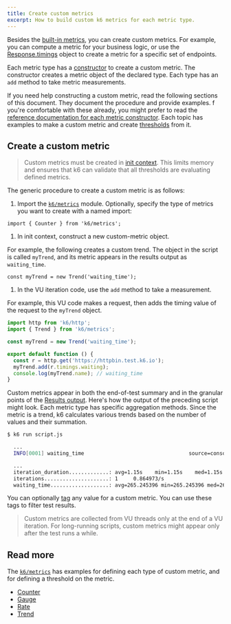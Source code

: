 ```yaml
---
title: Create custom metrics
excerpt: How to build custom k6 metrics for each metric type.
---
```


Besides the [built-in metrics](/using-k6/metrics/reference), you can create custom metrics.
For example, you can compute a metric for your business logic, or use the [Response.timings](/javascript-api/k6-http/response) object to create a metric for a specific set of endpoints.

Each metric type has a [constructor](https://developer.mozilla.org/en-US/docs/Web/JavaScript/Reference/Classes/constructor) to create a custom metric.
The constructor creates a metric object of the declared type. Each type has an `add` method to take metric measurements.

If you need help constructing a custom metric, read the following sections of this document.
They document the procedure and provide examples.
f you're comfortable with these already, you might prefer to read the [reference documentation for each metric constructor](/javascript-api/k6-metrics).
Each topic has examples to make a custom metric and create [thresholds](/using-k6/thresholds) from it.

## Create a custom metric


<Blockquote mod="" title="">

Custom metrics must be created in [init context](/using-k6/test-lifecycle).
This limits memory and ensures that k6 can validate that all thresholds are evaluating defined metrics.

</Blockquote>

The generic procedure to create a custom metric is as follows:

1. Import the [`k6/metrics`](/javascript-api/k6-metrics/) module.
   Optionally, specify the type of metrics you want to create with a named import:

  ```
  import { Counter } from 'k6/metrics';
  ```

1. In init context, construct a new custom-metric object.

  For example, the following creates a custom trend. The object in the script is called `myTrend`, and its metric appears in the results output as `waiting_time`.

   ```
   const myTrend = new Trend('waiting_time');
   ```

1. In the VU iteration code, use the `add` method to take a measurement.

For example, this VU code makes a request, then adds the timing value of the request to the `myTrend` object.


<CodeGroup lineNumbers={[true]}>

```javascript
import http from 'k6/http';
import { Trend } from 'k6/metrics';

const myTrend = new Trend('waiting_time');

export default function () {
  const r = http.get('https://httpbin.test.k6.io');
  myTrend.add(r.timings.waiting);
  console.log(myTrend.name); // waiting_time
}
```

</CodeGroup>

Custom metrics appear in both the end-of-test summary and in the granular points of the [Results output](/results-output).
Here's how the output of the preceding script might look.
Each metric type has specific aggregation methods.
Since the metric is a trend, k6 calculates various trends based on the number of values and their summation.

  <CodeGroup lineNumbers={[false]}>

```bash
$ k6 run script.js

  ...
  INFO[0001] waiting_time                                  source=console

  ...
  iteration_duration.............: avg=1.15s    min=1.15s    med=1.15s    max=1.15s    p(90)=1.15s    p(95)=1.15s
  iterations.....................: 1     0.864973/s
  waiting_time...................: avg=265.245396 min=265.245396 med=265.245396 max=265.245396 p(90)=265.245396 p(95)=265.245396
```

</CodeGroup>

You can optionally [tag](/using-k6/tags-and-groups) any value for a custom metric.
You can use these tags to filter test results.

<Blockquote mod="note" title="">

Custom metrics are collected from VU threads only at the end of a VU iteration.
For long-running scripts, custom metrics might appear only after the test runs a while.

</Blockquote>

## Read more

The [`k6/metrics`](/javascript-api/k6-metrics/) has examples for defining each type of custom metric, and for defining a threshold on the metric.
- [Counter](/javascript-api/k6-metrics/counter)
- [Gauge](/javascript-api/k6-metrics/gauge)
- [Rate](/javascript-api/k6-metrics/rate)
- [Trend](/javascript-api/k6-metrics/trend)
